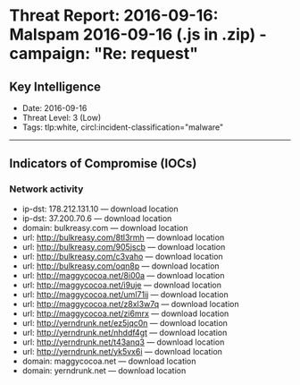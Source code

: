 # Threat Report: 2016-09-16: Malspam 2016-09-16 (.js in .zip) - campaign: "Re: request"


## Key Intelligence
* Date: 2016-09-16
* Threat Level: 3 (Low)
* Tags: tlp:white, circl:incident-classification="malware"

---

## Indicators of Compromise (IOCs)
### Network activity
* ip-dst: 178.212.131.10 — download location
* ip-dst: 37.200.70.6 — download location
* domain: bulkreasy.com — download location
* url: http://bulkreasy.com/8tl3rmh — download location
* url: http://bulkreasy.com/905jscb — download location
* url: http://bulkreasy.com/c3vaho — download location
* url: http://bulkreasy.com/oqn8p — download location
* url: http://maggycocoa.net/8i00a — download location
* url: http://maggycocoa.net/i9uje — download location
* url: http://maggycocoa.net/uml71ij — download location
* url: http://maggycocoa.net/z8xl3w7q — download location
* url: http://maggycocoa.net/zi6mrx — download location
* url: http://yerndrunk.net/ez5jqc0n — download location
* url: http://yerndrunk.net/nhddf4gt — download location
* url: http://yerndrunk.net/t43anq3 — download location
* url: http://yerndrunk.net/yk5vx6i — download location
* domain: maggycocoa.net — download location
* domain: yerndrunk.net — download location
